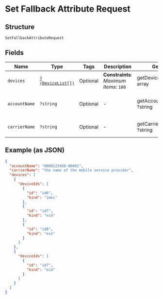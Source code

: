 
# Set Fallback Attribute Request

## Structure

`SetFallbackAttributeRequest`

## Fields

| Name | Type | Tags | Description | Getter | Setter |
|  --- | --- | --- | --- | --- | --- |
| `devices` | [`?(DeviceList[])`](../../doc/models/device-list.md) | Optional | **Constraints**: *Maximum Items*: `100` | getDevices(): ?array | setDevices(?array devices): void |
| `accountName` | `?string` | Optional | - | getAccountName(): ?string | setAccountName(?string accountName): void |
| `carrierName` | `?string` | Optional | - | getCarrierName(): ?string | setCarrierName(?string carrierName): void |

## Example (as JSON)

```json
{
  "accountName": "0000123456-00001",
  "carrierName": "the name of the mobile service provider",
  "devices": [
    {
      "deviceIds": [
        {
          "id": "id6",
          "kind": "imei"
        },
        {
          "id": "id7",
          "kind": "eid"
        },
        {
          "id": "id8",
          "kind": "esn"
        }
      ]
    },
    {
      "deviceIds": [
        {
          "id": "id7",
          "kind": "eid"
        }
      ]
    }
  ]
}
```

